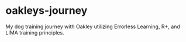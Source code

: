 # oakleys-journey
My dog training journey with Oakley utilizing Errorless Learning, R+, and LIMA training principles.
